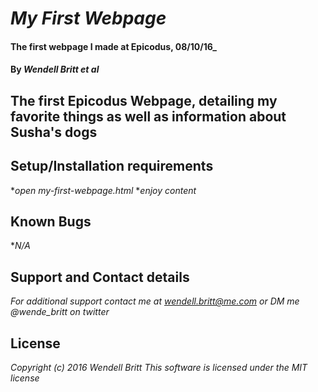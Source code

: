 # _My First Webpage_

#### The first webpage I made at Epicodus, 08/10/16_

#### By _**Wendell Britt et al**_

## The first Epicodus Webpage, detailing my favorite things as well as information about Susha's dogs

## Setup/Installation requirements

*_open my-first-webpage.html_
*_enjoy content_

## Known Bugs

*_N/A_

## Support and Contact details

_For additional support contact me at wendell.britt@me.com or DM me @wende_britt on twitter_


## License
_Copyright (c) 2016 Wendell Britt_
_This software is licensed under the MIT license_
